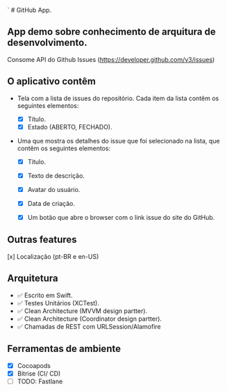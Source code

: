 ` # GitHub App.

 ## App demo sobre conhecimento de arquitura de desenvolvimento. 
 
 Consome API do Github Issues (https://developer.github.com/v3/issues)

## O aplicativo contêm

* Tela com a lista de issues do repositório.
    Cada item da lista contêm os seguintes elementos:
    
    * [x] Título.
    * [x] Estado (ABERTO, FECHADO).

* Uma que mostra os detalhes do issue que foi selecionado na lista, que contêm os seguintes elementos:
    
    * [x] Título.
    * [x] Texto de descrição.
    * [x] Avatar do usuário.
    * [x] Data de criação.
    * [x] Um botão que abre o browser com o link issue do site do GitHub.


## Outras features

[x] Localização (pt-BR e en-US)

## Arquitetura

* ✅ Escrito em Swift.
* ✅ Testes Unitários (XCTest).
* ✅ Clean Architecture (MVVM design partter).
* ✅ Clean Architecture (Coordinator design partter).
* ✅ Chamadas de REST com URLSession/Alamofire


## Ferramentas de ambiente

 * [X] Cocoapods
 * [X] Bitrise (CI/ CD)
 * [ ] TODO: Fastlane 